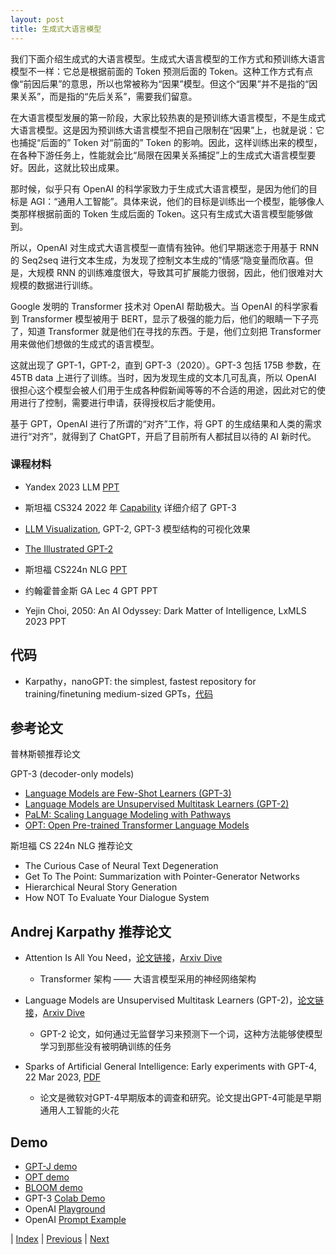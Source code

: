 ```yaml
---
layout: post
title: 生成式大语言模型
---
```


我们下面介绍生成式的大语言模型。生成式大语言模型的工作方式和预训练大语言模型不一样：它总是根据前面的 Token 预测后面的 Token。这种工作方式有点像“前因后果”的意思，所以也常被称为“因果”模型。但这个“因果”并不是指的“因果关系”，而是指的“先后关系”，需要我们留意。

在大语言模型发展的第一阶段，大家比较热衷的是预训练大语言模型，不是生成式大语言模型。这是因为预训练大语言模型不把自己限制在“因果”上，也就是说：它也捕捉“后面的” Token 对“前面的” Token 的影响。因此，这样训练出来的模型，在各种下游任务上，性能就会比“局限在因果关系捕捉”上的生成式大语言模型要好。因此，这就比较出成果。

那时候，似乎只有 OpenAI 的科学家致力于生成式大语言模型，是因为他们的目标是 AGI：“通用人工智能”。具体来说，他们的目标是训练出一个模型，能够像人类那样根据前面的 Token 生成后面的 Token。这只有生成式大语言模型能够做到。

所以，OpenAI 对生成式大语言模型一直情有独钟。他们早期迷恋于用基于 RNN 的 Seq2seq 进行文本生成，为发现了控制文本生成的”情感“隐变量而欣喜。但是，大规模 RNN 的训练难度很大，导致其可扩展能力很弱，因此，他们很难对大规模的数据进行训练。

Google 发明的 Transformer 技术对 OpenAI 帮助极大。当 OpenAI 的科学家看到 Transformer 模型被用于 BERT，显示了极强的能力后，他们的眼睛一下子亮了，知道 Transformer 就是他们在寻找的东西。于是，他们立刻把 Transformer 用来做他们想做的生成式的语言模型。

这就出现了 GPT-1，GPT-2，直到 GPT-3（2020）。GPT-3 包括 175B 参数，在 45TB data 上进行了训练。当时，因为发现生成的文本几可乱真，所以 OpenAI 很担心这个模型会被人们用于生成各种假新闻等等的不合适的用途，因此对它的使用进行了控制，需要进行申请，获得授权后才能使用。

基于 GPT，OpenAI 进行了所谓的“对齐”工作，将 GPT 的生成结果和人类的需求进行“对齐”，就得到了 ChatGPT，开启了目前所有人都拭目以待的 AI 新时代。

### 课程材料

- Yandex 2023 LLM [PPT](https://github.com/yandexdataschool/nlp_course/tree/2023/week06_llm)

- 斯坦福 CS324 2022 年 [Capability](https://stanford-cs324.github.io/winter2022/lectures/capabilities/) 详细介绍了 GPT-3

- [LLM Visualization](https://bbycroft.net/llm), GPT-2, GPT-3 模型结构的可视化效果

- [The Illustrated GPT-2](https://jalammar.github.io/illustrated-gpt2/)

- 斯坦福 CS224n NLG [PPT](https://web.stanford.edu/class/cs224n/slides/cs224n-2023-lecture10-nlg.pdf) 

- 约翰霍普金斯 GA Lec 4 GPT PPT

- Yejin Choi, 2050: An AI Odyssey: Dark Matter of Intelligence, LxMLS 2023 PPT

## 代码

- Karpathy，nanoGPT: the simplest, fastest repository for training/finetuning medium-sized GPTs，[代码](https://github.com/karpathy/nanoGPT)

## 参考论文

普林斯顿推荐论文

GPT-3 (decoder-only models)
- [Language Models are Few-Shot Learners (GPT-3)](https://arxiv.org/pdf/2005.14165.pdf)
- [Language Models are Unsupervised Multitask Learners (GPT-2)](https://d4mucfpksywv.cloudfront.net/better-language-models/language_models_are_unsupervised_multitask_learners.pdf)
- [PaLM: Scaling Language Modeling with Pathways](https://arxiv.org/pdf/2204.02311.pdf)
- [OPT: Open Pre-trained Transformer Language Models](https://arxiv.org/pdf/2205.01068.pdf)

斯坦福 CS 224n NLG 推荐论文
- The Curious Case of Neural Text Degeneration
- Get To The Point: Summarization with Pointer-Generator Networks
- Hierarchical Neural Story Generation
- How NOT To Evaluate Your Dialogue System

## Andrej Karpathy 推荐论文

- Attention Is All You Need，[论文链接](https://arxiv.org/abs/1706.03762)，[Arxiv Dive](https://blog.oxen.ai/arxiv-dives-attention-is-all-you-need/)
    - Transformer 架构 —— 大语言模型采用的神经网络架构

- Language Models are Unsupervised Multitask Learners (GPT-2)，[论文链接](https://d4mucfpksywv.cloudfront.net/better-language-models/language_models_are_unsupervised_multitask_learners.pdf)，[Arxiv Dive](https://blog.oxen.ai/arxiv-dives-language-models-are-unsupervised-multitask-learners-gpt-2/)
    - GPT-2 论文，如何通过无监督学习来预测下一个词，这种方法能够使模型学习到那些没有被明确训练的任务

- Sparks of Artificial General Intelligence: Early experiments with GPT-4, 22 Mar 2023, [PDF](https://arxiv.org/pdf/2303.12712.pdf)
    - 论文是微软对GPT-4早期版本的调查和研究。论文提出GPT-4可能是早期通用人工智能的火花

## Demo

- [GPT-J demo](https://6b.eleuther.ai)
- [OPT demo](https://opt.alpa.ai/#generation)
- [BLOOM demo](https://huggingface.co/bigscience/bloom)
- GPT-3 [Colab Demo](https://colab.research.google.com/drive/16WRWYYoulZrR0FLQqjoRNoxL7frtBZ1c?usp=sharing)
- OpenAI [Playground](https://platform.openai.com/playground)
- OpenAI [Prompt Example](https://platform.openai.com/examples) 


| [Index](./) | [Previous](1-3-llm) | [Next](1-7-incontext)
